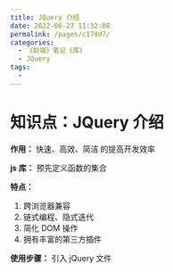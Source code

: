 ```yaml
---
title: JQuery 介绍
date: 2022-06-27 11:32:08
permalink: /pages/c17dd7/
categories:
  - 《前端》笔记《库》
  - JQuery
tags:
  - 
---
```

# 知识点：JQuery 介绍

**作用：** 快速、高效、简洁 的提高开发效率

**js 库：** 预先定义函数的集合

**特点：**
1. 跨浏览器兼容
2. 链式编程、隐式迭代
3. 简化 DOM 操作
4. 拥有丰富的第三方插件
 
**使用步骤：** 引入 jQuery 文件